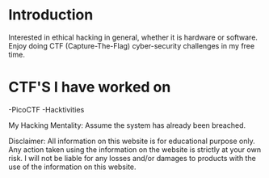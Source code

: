 # Introduction
Interested in ethical hacking in general, whether it is hardware or software. Enjoy doing CTF (Capture-The-Flag) cyber-security challenges in my free time.
# CTF'S I have worked on
-PicoCTF
-Hacktivities


My Hacking Mentality: Assume the system has already been breached.


Disclaimer: All information on this website is for educational purpose only. Any action taken using the information on the website is strictly at your own risk. I will not be liable for any losses and/or damages to products with the use of the information on this website.
